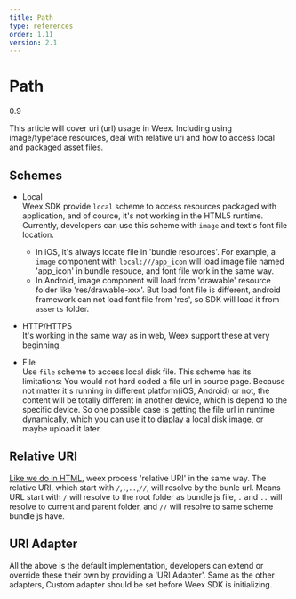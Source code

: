 ```yaml
---
title: Path
type: references
order: 1.11
version: 2.1
---
```


# Path

<span class="weex-version">0.9</span>

This article will cover uri (url) usage in Weex. Including using image/typeface resources, deal with relative uri and how to access local and packaged asset files. 

## Schemes

* Local   
Weex SDK provide `local` scheme to access resources packaged with application, and of cource, it's not working in the HTML5 runtime.   
Currently, developers can use this scheme with `image` and text's font file location.    
  * In iOS, it's always locate file in 'bundle resources'. For example, a `image` component with `local:///app_icon` will load image file named 'app_icon' in bundle resouce, and font file work in the same way.    
  * In Android, image component will load from 'drawable' resource folder like 'res/drawable-xxx'. But load font file is different, android framework can not load font file from 'res', so SDK will load it from `asserts` folder.

* HTTP/HTTPS   
It's working in the same way as in web, Weex support these at very beginning.   

* File    
Use `file` scheme to access local disk file. This scheme has its limitations: You would not hard coded a file url in source page. Because not matter it's running in different platform(iOS, Android) or not, the content will be totally different in another device, which is depend to the specific device.
So one possible case is getting the file url in runtime dynamically, which you can use it to diaplay a local disk image, or maybe upload it later.

## Relative URI

[Like we do in HTML](https://www.w3.org/TR/html4/types.html#type-uri), weex process 'relative URI' in the same way. The relative URI, which start with `/`,`.`,`..`,`//`, will resolve by the bunle url.
Means URL start with `/` will resolve to the root folder as bundle js file, `.` and `..` will resolve to current and parent folder, and `//` will resolve to same scheme bundle js have.

## URI Adapter

All the above is the default implementation, developers can extend or override these their own by providing a 'URI Adapter'. Same as the other adapters, Custom adapter should be set before Weex SDK is initializing.